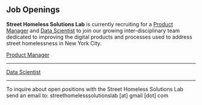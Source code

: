 ## Job Openings

**Street Homeless Solutions Lab** is currently recruiting for a [Product Manager](product_manager.md) and [Data Scientist](https://npstorey.github.io/SHSLab/jobs/data_scientist) to join our growing inter-disciplinary team dedicated to improving the digital products and processes used to address street homelessness in New York City.

[Product Manager](/job_posts/product_manager.md)

---
[Data Scientist](/job_postings/data_scientist.md)

---

To inquire about open positions with the Street Homeless Solutions Lab send an email to: streethomelesssolutionslab [at] gmail [dot] com
